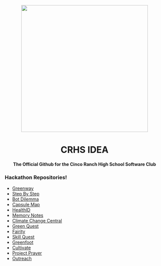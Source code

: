 <p align="center">
  <img src="https://user-images.githubusercontent.com/24477470/181864491-419af38b-4224-4934-99a8-974296eae1f6.png"
     alt=""
     width="400"/>
 </p>
<h1 align="center">CRHS IDEA</h1>
<h4 align="center">The Official Github for the Cinco Ranch High School Software Club</h4>

### Hackathon Repositories!

- [Greenway](https://github.com/crhsidea/greenway)
- [Step By Step](https://github.com/crhsidea/step-by-step)
- [Bot Dilemma](https://github.com/crhsidea/bot-dilemma)
- [Capsule Map](https://github.com/crhsidea/capsule-map)
- [HealthID](https://github.com/crhsidea/healthid)
- [Memory Notes](https://github.com/crhsidea/memory-notes)
- [Climate Change Central](https://github.com/crhsidea/CCCentral)
- [Green Quest](https://github.com/crhsidea/green-quest)
- [Fairity](https://github.com/crhsidea/fairity)
- [Skill Quest](https://github.com/crhsidea/skill-quest)
- [Greenfoot](https://github.com/crhsidea/greenfoot)
- [Cultivate](https://github.com/crhsidea/cultivate)
- [Project Prayer](https://github.com/crhsidea/project-prayer)
- [Outreach](https://github.com/crhsidea/explore-hacks-2021)
